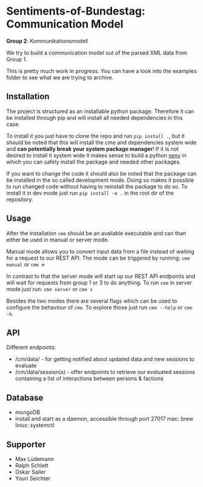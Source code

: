 # Sentiments-of-Bundestag: Communication Model

**Group 2**: Kommunikationsmodell

We try to build a communication model out of the parsed XML data from Group 1.

This is pretty much work in progress. You can have a look into the examples folder to see what we are trying to archive.

## Installation

The project is structured as an installable python package. Therefore it can be installed through pip and will install 
all needed dependencies in this case.

To install it you just have to clone the repo and run `pip install .`, but it should be noted that this will install the
cme and dependencies system wide and **can potentially break your system package manager**! If it is not desired to 
install it system wide it makes sense to build a python [venv](https://docs.python.org/3/library/venv.html) in which you
can safely install the package and needed other packages.

If you want to change the code it should also be noted that the package can be installed in the so called development 
mode. Doing so makes it possible to run changed code without having to reinstall the package to do so. To install it in 
dev mode just run `pip install -e .` in the root dir of the repository.

## Usage

After the installation `cme` should be an available executable and can than either be used in manual or server mode.

Manual mode allows you to convert input data from a file instead of waiting for a request to our REST API. The mode can 
be triggered by running: `cme manual` or `cme m`

In contrast to that the server mode will start up our REST API endpoints and will wait for requests from group 1 or 3 
to do anything. To run `cme` in server mode just run: `cme server` or `cme s`

Besides the two modes there are several flags which can be used to configure the behaviour of `cme`. To explore those 
just run `cme --help` or `cme -h`.

## API

Different endpoints:
* /cm/data/ - for getting notified about updated data and new sessions to evaluate
* /cm/data/session(s) - offer endpoints to retrieve our evaluated sessions containing a list of interactions between persons & factions 

## Database

- mongoDB
- install and start as a daemon, accessible through port 27017 
    mac: brew
    linux: systemctl

## Supporter

* Max Lüdemann
* Ralph Schlett
* Oskar Sailer
* Youri Seichter
